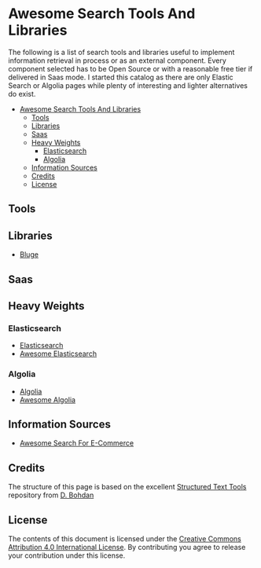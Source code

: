 # Awesome Search Tools And Libraries

The following is a list of search tools and libraries useful to implement information retrieval in process or as an external component. Every component selected has to be Open Source or with a reasonable free tier if delivered in Saas mode.
I started this catalog as there are only Elastic Search or Algolia pages while plenty of interesting and lighter alternatives do exist.

- [Awesome Search Tools And Libraries](#awesome-search-tools-and-libraries)
  - [Tools](#tools)
  - [Libraries](#libraries)
  - [Saas](#saas)
  - [Heavy Weights](#heavy-weights)
    - [Elasticsearch](#elasticsearch)
    - [Algolia](#algolia)
  - [Information Sources](#information-sources)
  - [Credits](#credits)
  - [License](#license)

## Tools



## Libraries

* [Bluge](https://github.com/blugelabs/bluge)

## Saas



## Heavy Weights

### Elasticsearch

* [Elasticsearch](https://www.elastic.co)
* [Awesome Elasticsearch](https://github.com/dzharii/awesome-elasticsearch)

### Algolia

* [Algolia](https://www.algolia.com)
* [Awesome Algolia](https://github.com/algolia/awesome-algolia)

## Information Sources

* [Awesome Search For E-Commerce](https://github.com/algolia/awesome-algolia)

## Credits

The structure of this page is based on the excellent [Structured Text Tools](https://github.com/dbohdan/structured-text-tools) repository from [D. Bohdan](https://github.com/dbohdan)

## License

The contents of this document is licensed under the [Creative Commons Attribution 4.0 International License](http://creativecommons.org/licenses/by/4.0/). By contributing you agree to release your contribution under this license.
